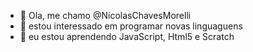- 👋 Ola, me chamo @NicolasChavesMorelli
- 👀 estou interessado em programar novas linguaguens
- 🌱 eu estou aprendendo JavaScript, Html5 e Scratch
